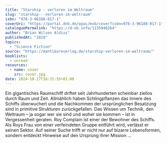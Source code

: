 ```yaml
---
title: "Starship - verloren im Weltraum"
slug: "starship---verloren-im-weltraum"
isbn: "978-3-96188-017-1"
coverUri: "https://portal.dnb.de/opac/mvb/cover?isbn=978-3-96188-017-1"
cataloguePermalink: "https://d-nb.info/1135946264"
author: "Brian Wilson Aldiss"
publishedAt: "2018"
topics:
  - "Science Fiction"
source: "https://mantikoreverlag.de/starship-verloren-im-weltraum/"
booklists:
  - unread
resources:
  - name: cover
    src: cover.jpg
date: 2024-10-27T16:31:55+01:00
---
```

Ein gigantisches Raumschiff driftet seit Jahrhunderten scheinbar ziellos durch 
Raum und Zeit. Allmählich haben Schlingpflanzen das Innere des Schiffs 
überwuchert und die Nachkommen der ursprünglichen Besatzung sind in primitive 
Strukturen zurückgefallen. Das Wissen um Technik, den Weltraum – ja sogar wer 
sie sind und woher sie kommen – ist in Vergessenheit geraten. Roy Complain ist 
einer der Bewohner des Schiffs. Als Roys Frau von einer verfeindeten Gruppe 
entführt wird, verlässt er seinen Sektor. Auf seiner Suche trifft er nicht nur 
auf bizarre Lebensformen, sondern entdeckt Hinweise auf den Ursprung ihrer 
Mission …